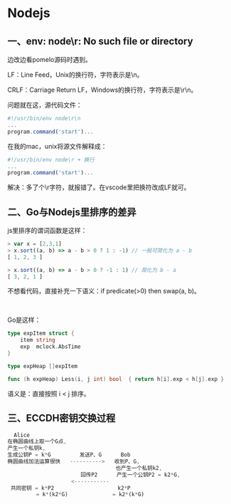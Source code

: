 # Nodejs

## 一、env: node\r: No such file or directory

边改边看pomelo源码时遇到。

LF：Line Feed，Unix的换行符，字符表示是\n。

CRLF：Carriage Return LF，Windows的换行符，字符表示是\r\n。

问题就在这，源代码文件：

```js
#!/usr/bin/env node\r\n
...
program.command('start')...
```

在我的mac，unix将源文件解释成：

```js
#!/usr/bin/env node\r + 换行
...
program.command('start')...
```

解决：多了个\r字符，就报错了。在vscode里把换符改成LF就可。



## 二、Go与Nodejs里排序的差异

js里排序的谓词函数是这样：

```js
> var x = [2,3,1]
> x.sort((a, b) => a - b > 0 ? 1 : -1) // 一般可简化为 a - b
[ 1, 2, 3 ]

> x.sort((a, b) => a - b > 0 ? -1 : 1) // 简化为 b - a
[ 3, 2, 1 ]
```

不想看代码，直接补充一下语义：if  predicate(>0) then swap(a, b)。

<br />

Go是这样：

```go
type expItem struct {
	item string
	exp  mclock.AbsTime
}

type expHeap []expItem

func (h expHeap) Less(i, j int) bool  { return h[i].exp < h[j].exp }
```

语义是：直接按照 i < j 排序。



## 三、ECCDH密钥交换过程

```js
  Alice                        
在椭圆曲线上取一个G点,
产生一个私钥k,
生成公钥P = k*G         发送P、G      Bob
椭圆曲线加法运算很快   ---------->   收到P、G,
                                  也产生一个私钥k2,
                       回传P2      产生一个公钥P2 = k2*G,
                    <-----------
 共同密钥 = k*P2                    k2*P
         = k*(k2*G)              = k2*(k*G)

```

